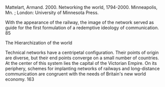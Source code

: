 ﻿Mattelart, Armand. 2000. Networking the world, 1794-2000. Minneapolis, Mn. ; London: University of Minnesota Press.

With the appearance of the railway, the image of the network served as guide for the first formulation of a redemptive ideology of communication. 85

The Hierarchization of the world

Technical networks have a centripetal configuration. Their points of origin are diverse, but their end points converge on a small number of countries. At the center of this system lies the capital of the Victorian Empire. On its periphery, schemes for implanting networks of railways and long-distance communication are congruent with the needs of Britain's new world economy. 163

